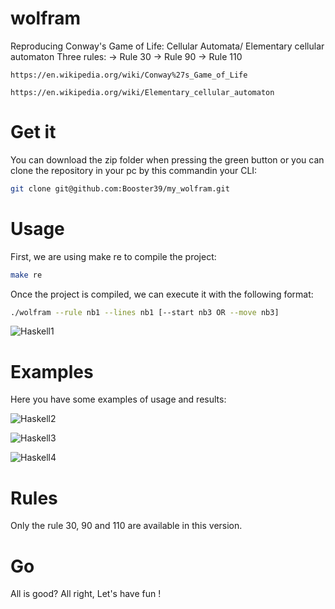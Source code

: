 # wolfram
Reproducing Conway's Game of Life: Cellular Automata/ Elementary cellular automaton
Three rules: -> Rule 30  -> Rule 90  -> Rule 110

```link
https://en.wikipedia.org/wiki/Conway%27s_Game_of_Life
```

```link
https://en.wikipedia.org/wiki/Elementary_cellular_automaton
```

# Get it
You can download the zip folder when pressing the green button or you can clone the repository in your pc by this commandin your CLI:

```bash
git clone git@github.com:Booster39/my_wolfram.git
```

# Usage
First, we are using make re to compile the project:

```bash
make re
```

Once the project is compiled, we can execute it with the following format:

```bash
./wolfram --rule nb1 --lines nb1 [--start nb3 OR --move nb3]
```

![Haskell1](https://user-images.githubusercontent.com/84536283/177004005-e2d418d4-c763-469b-9905-302a06101d2c.png)


# Examples
Here you have some examples of usage and results:


![Haskell2](https://user-images.githubusercontent.com/84536283/177004116-7046d80d-2b00-470e-9728-914819938424.png)

![Haskell3](https://user-images.githubusercontent.com/84536283/177004132-3e51125a-ada5-45b1-9edf-9d38b5eec9b9.png)

![Haskell4](https://user-images.githubusercontent.com/84536283/177004154-93c3b317-d457-49ed-ba6f-dffbf5034111.png)


# Rules
Only the rule 30, 90 and 110 are available in this version.

# Go
All is good? All right, Let's have fun !

